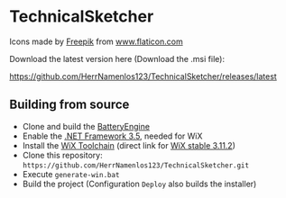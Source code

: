 # TechnicalSketcher

<div>Icons made by <a href="http://www.freepik.com/" title="Freepik">Freepik</a> from <a href="https://www.flaticon.com/" title="Flaticon">www.flaticon.com</a></div> 


Download the latest version here (Download the .msi file): 

https://github.com/HerrNamenlos123/TechnicalSketcher/releases/latest

## Building from source

 - Clone and build the [BatteryEngine](https://github.com/HerrNamenlos123/BatteryEngine)
 - Enable the [.NET Framework 3.5](https://docs.microsoft.com/en-us/dotnet/framework/install/dotnet-35-windows), needed for WiX
 - Install the [WiX Toolchain](https://wixtoolset.org/releases/) (direct link for [WiX stable 3.11.2](https://github.com/wixtoolset/wix3/releases/download/wix3112rtm/wix311.exe))
 - Clone this repository: `https://github.com/HerrNamenlos123/TechnicalSketcher.git`
 - Execute `generate-win.bat`
 - Build the project (Configuration `Deploy` also builds the installer)
